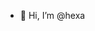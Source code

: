- 👋 Hi, I’m @hexa

<!---
hexa100/hexa100 is a ✨ special ✨ repository because its `README.md` (this file) appears on your GitHub profile.
You can click the Preview link to take a look at your changes.
--->
